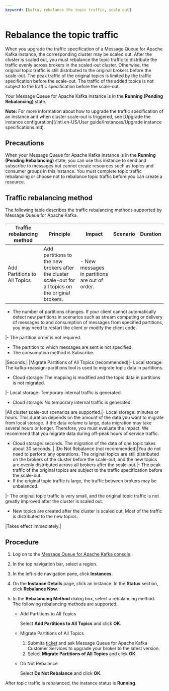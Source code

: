 ```yaml
---
keyword: [kafka, rebalance the topic traffic, scale out]
---
```


# Rebalance the topic traffic

When you upgrade the traffic specification of a Message Queue for Apache Kafka instance, the corresponding cluster may be scaled out. After the cluster is scaled out, you must rebalance the topic traffic to distribute the traffic evenly across brokers in the scaled-out cluster. Otherwise, the original topic traffic is still distributed to the original brokers before the scale-out. The peak traffic of the original topics is limited by the traffic specification before the scale-out. The traffic of the added topics is not subject to the traffic specification before the scale-out.

Your Message Queue for Apache Kafka instance is in the **Running \(Pending Rebalancing\)** state.

**Note:** For more information about how to upgrade the traffic specification of an instance and when cluster scale-out is triggered, see [Upgrade the instance configuration](/intl.en-US/User guide/Instances/Upgrade instance specifications.md).

## Precautions

When your Message Queue for Apache Kafka instance is in the **Running \(Pending Rebalancing\)** state, you can use this instance to send and subscribe to messages but cannot create resources such as topics and consumer groups in this instance. You must complete topic traffic rebalancing or choose not to rebalance topic traffic before you can create a resource.

## Traffic rebalancing method

The following table describes the traffic rebalancing methods supported by Message Queue for Apache Kafka.

|Traffic rebalancing method|Principle|Impact|Scenario|Duration|
|--------------------------|---------|------|--------|--------|
|Add Partitions to All Topics|Add partitions to the new brokers after the cluster scale-out for all topics on the original brokers.|-   New messages in partitions are out of order.
-   The number of partitions changes. If your client cannot automatically detect new partitions in scenarios such as stream computing or delivery of messages to and consumption of messages from specified partitions, you may need to restart the client or modify the client code.

|-   The partition order is not required.
-   The partition to which messages are sent is not specified.
-   The consumption method is Subscribe.

|Seconds.|
|Migrate Partitions of All Topics \(recommended\)|-   Local storage: The kafka-reassign-partitions tool is used to migrate topic data in partitions.
-   Cloud storage: The mapping is modified and the topic data in partitions is not migrated.

|-   Local storage: Temporary internal traffic is generated.
-   Cloud storage: No temporary internal traffic is generated.

|All cluster scale-out scenarios are supported.|-   Local storage: minutes or hours. This duration depends on the amount of the data you want to migrate from local storage. If the data volume is large, data migration may take several hours or longer. Therefore, you must evaluate the impact. We recommend that you migrate data during off-peak hours of service traffic.
-   Cloud storage: seconds. The migration of the data of one topic takes about 30 seconds. |
|Do Not Rebalance \(not recommended\)|You do not need to perform any operations. The original topics are still distributed on the brokers of the cluster before the scale-out, and the new topics are evenly distributed across all brokers after the scale-out.|-   The peak traffic of the original topics are subject to the traffic specification before the scale-out.
-   If the original topic traffic is large, the traffic between brokers may be unbalanced.

|-   The original topic traffic is very small, and the original topic traffic is not greatly improved after the cluster is scaled out.
-   New topics are created after the cluster is scaled out. Most of the traffic is distributed to the new topics.

|Takes effect immediately.|

## Procedure

1.  Log on to the [Message Queue for Apache Kafka console](http://kafka.console.aliyun.com).

2.  In the top navigation bar, select a region.

3.  In the left-side navigation pane, click **Instances**.

4.  On the **Instance Details** page, click an instance. In the **Status** section, click **Rebalance Now**.

5.  In the **Rebalancing Method** dialog box, select a rebalancing method. The following rebalancing methods are supported:

    -   Add Partitions to All Topics

        Select **Add Partitions to All Topics** and click **OK**.

    -   Migrate Partitions of All Topics
        1.  Submita [ticket](https://workorder-intl.console.aliyun.com/?spm=a2c63.p38356.879954.5.7eda4058RBvAh8#/ticket/add/?productId=1352) and ask Message Queue for Apache Kafka Customer Services to upgrade your broker to the latest version.
        2.  Select **Migrate Partitions of All Topics** and click **OK**.
    -   Do Not Rebalance

        Select **Do Not Rebalance** and click **OK**.


After topic traffic is rebalanced, the instance status is **Running**.

